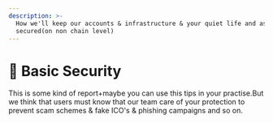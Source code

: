 ```yaml
---
description: >-
  How we'll keep our accounts & infrastructure & your quiet life and assets
  secured(on non chain level)
---
```


# 👮 Basic Security

This is some kind of report+maybe you can use this tips in your practise.But we think that users must know that our team care of your protection to prevent scam schemes & fake ICO's & phishing campaigns and so on.

